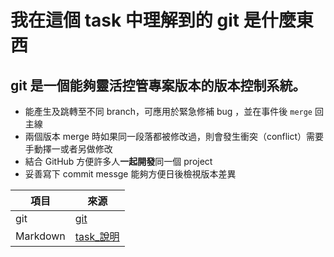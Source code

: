 
我在這個 task 中理解到的 git 是什麼東西
=======================================

git 是一個能夠靈活控管專案版本的版本控制系統。
----------------------------------------------


  - 能產生及跳轉至不同 branch，可應用於緊急修補 bug ，並在事件後 `merge` 回主線
  - 兩個版本 merge 時如果同一段落都被修改過，則會發生衝突（conflict）需要手動擇一或者另做修改
  - 結合 GitHub 方便許多人**一起開發**同一個 project
  - 妥善寫下 commit messge 能夠方便日後檢視版本差異


| 項目 | 來源 |
|------|------|
| git  |[git]|
|Markdown|[task_說明]|

[git]: https://git-scm.com/book/zh-tw/v2/
[task_說明]: https://raw.githubusercontent.com/DontCareAbout/FlowTraining/master/Task_1.md


